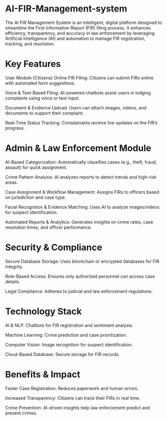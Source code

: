 # AI-FIR-Management-system

The AI FIR Management System is an intelligent, digital platform designed to streamline the First Information Report (FIR) filing process. It enhances efficiency, transparency, and accuracy in law enforcement by leveraging Artificial Intelligence (AI) and automation to manage FIR registration, tracking, and resolution.

# Key Features
User Module (Citizens)
Online FIR Filing: Citizens can submit FIRs online with automated form suggestions.

Voice & Text-Based Filing: AI-powered chatbots assist users in lodging complaints using voice or text input.

Document & Evidence Upload: Users can attach images, videos, and documents to support their complaint.

Real-Time Status Tracking: Complainants receive live updates on the FIR’s progress.

# Admin & Law Enforcement Module
AI-Based Categorization: Automatically classifies cases (e.g., theft, fraud, assault) for quick assignment.

Crime Pattern Analysis: AI analyzes reports to detect trends and high-risk areas.

Case Assignment & Workflow Management: Assigns FIRs to officers based on jurisdiction and case type.

Facial Recognition & Evidence Matching: Uses AI to analyze images/videos for suspect identification.

Automated Reports & Analytics: Generates insights on crime rates, case resolution times, and officer performance.

# Security & Compliance
Secure Database Storage: Uses blockchain or encrypted databases for FIR integrity.

Role-Based Access: Ensures only authorized personnel can access case details.

Legal Compliance: Adheres to judicial and law enforcement regulations.

# Technology Stack
AI & NLP: Chatbots for FIR registration and sentiment analysis.

Machine Learning: Crime prediction and case prioritization.

Computer Vision: Image recognition for suspect identification.

Cloud-Based Database: Secure storage for FIR records.

# Benefits & Impact
Faster Case Registration: Reduces paperwork and human errors.

Increased Transparency: Citizens can track their FIRs in real time.

Crime Prevention: AI-driven insights help law enforcement predict and prevent crimes.
